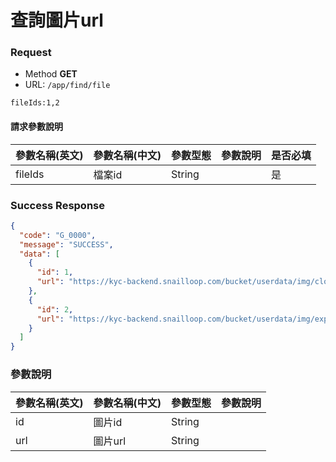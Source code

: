 # 查詢圖片url

### Request
- Method **GET**
- URL: ```/app/find/file```
```
fileIds:1,2
```

#### 請求參數說明
|參數名稱(英文)|參數名稱(中文)|參數型態|參數說明|是否必填|
|:--|:--|:--|:--|:--|
|fileIds|檔案id|String||是|



### Success Response
```json
{
  "code": "G_0000",
  "message": "SUCCESS",
  "data": [
    {
      "id": 1,
      "url": "https://kyc-backend.snailloop.com/bucket/userdata/img/clock3.jpg"
    },
    {
      "id": 2,
      "url": "https://kyc-backend.snailloop.com/bucket/userdata/img/explode.jpg"
    }
  ]
}
```
### 參數說明
|參數名稱(英文)|參數名稱(中文)|參數型態|參數說明|
|:--|:--|:--|:--|
|id|圖片id|String||
|url|圖片url|String||
